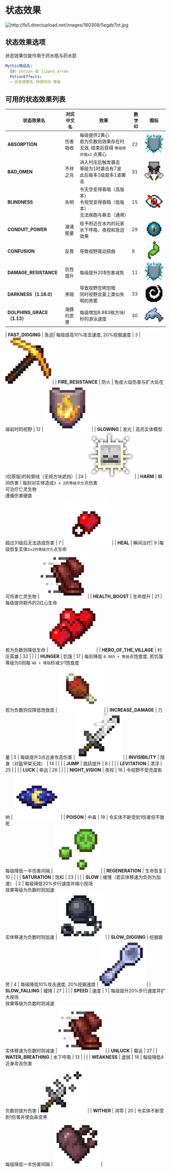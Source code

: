 状态效果
=======

<img src="http://fs5.directupload.net/images/160308/5egdz7ot.jpg" width="500" height="150" alt="http://fs5.directupload.net/images/160308/5egdz7ot.jpg" />

状态效果选项
--------------

状态效果仅能作用于药水瓶与药水箭
```yml
Mythic物品名:
  Id: potion 或 tipped_arrow
  PotionEffects:
  - 状态效果名 持续时间 等级
```

可用的状态效果列表
--------------

| 状态效果名              | 对应中文名 | 效果 | 数字ID | 图标 |
| ----------------------- | ---- | ------ | - | - |
| **ABSORPTION**          | 伤害吸收 | 每级提供2黄心<br>若为负数则效果存在时无效, 结束后获得 `等级绝对值x2` 点黄心 | 22 | ![image](uploads/fb7038eaec2b0cd03b85c357154fc0e7/image.png) |
| **BAD_OMEN**            | 不祥之兆 | 进入村庄后触发袭击<br>等级为1时袭击有7波<br>此后每多1级就多1波袭击 | 31 | ![image](uploads/5eaecb73808a1cc0af602e8cedc43206/image.png) |
| **BLINDNESS**           | 失明 | 令天空变得昏暗（高版本）<br>令视觉变得昏暗（低版本）<br>无法疾跑与暴击（通用） | 15 | ![image](uploads/108db963852f6403e12b5141ff7d9357/image.png) |
| **CONDUIT\_POWER**      | 潮涌能量 | 给予附近在水内的玩家水下呼吸、夜视和急迫效果 | 29 | ![image](uploads/3affd315fe5d191864fb86d8e4187a30/image.png) |
| **CONFUSION**           | 反胃 | 导致视野晃动扭曲 | 9 | ![image](uploads/090ee1ca19aa28c415b8bfd64ab7ed83/image.png) |
| **DAMAGE\_RESISTANCE**  | 抗性提升 | 每级提升20$伤害减免 | 11 | ![image](uploads/150d5d10e77a705089ed2f54e123c045/image.png) |
| **DARKNESS（1.18.0）**            | 黑暗 | 导致视野忽明忽暗<br>同时视野会蒙上类似失明的黑雾 | 33 | ![image](uploads/045ed7b86047d0f83056bcfe45c2abf4/image.png) |
| **DOLPHINS\_GRACE（1.13）**     | 海豚的恩惠 | 每级增加8.983格方块/秒的游泳速度 | 30 | ![image](uploads/fa553e0fe8d06df52da213e9109e3c31/image.png) |

| **FAST\_DIGGING**       | 急迫| 每级提高10%攻击速度, 20%挖掘速度 | 3 | ![image](uploads/9a03391a98dd6b1c99311a4896827bba/image.png) |
| **FIRE\_RESISTANCE**    | 防火 | 免疫火焰伤害与扩大处在熔岩时的视野 | 12 | ![image](uploads/deef9061d36858dc4859738e059545d5/image.png) |
| **GLOWING**             | 发光 | 高亮实体模型(仅原版)的轮廓线（无视方块遮挡）| 24 | ![image](uploads/b49e71bd7b65387b72f54d4d654e9f1f/image.png) |
| **HARM**                | 瞬间伤害 | 每刻对实体造成`3 x 2的等级次方`点伤害<br>可治疗亡灵生物<br>遵循伤害硬直<br>超过31级后无法造成伤害 | 7 | ![image](uploads/4145a29de8379db57c4f1c09979c3493/image.png) |
| **HEAL**                | 瞬间治疗| 9 |每级恢复实体`2x2的等级次方`点生命<br>可伤害亡灵生物 | ![image](uploads/ab41116b91b128bbf517e8f94379b426/image.png) |
| **HEALTH\_BOOST**       | 生命提升 | 21 | 每级提供额外的2红心生命<br>若为负数则降低生命 | ![image](uploads/9f58a5a1bf45f71c26015fa5059da613/image.png) |
| **HERO_OF_THE_VILLAGE** | 村庄英雄 | 32 | | |
| **HUNGER**              | 饥饿 | 17 | 每刻降低 `0.005 × 等级`点饱食度, 若饥饿等级为0则每 `40 ÷ 等级`秒减少1饱食度<br>若为负数则仅降低饱食度 | ![image](uploads/610264cbb03fc99a165d0c77f6cff0cb/image.png)|
| **INCREASE\_DAMAGE**    | 力量 | 5 | 每级提升3点近身攻击伤害 | ![image](uploads/5710f4107b5f6bea2a240bf828e40655/image.png) |
| **INVISIBILITY**        | 隐身（对盔甲架无效） | 14 | | |
| **JUMP**                | 跳跃提升 | 8 | | |
| **LEVITATION**          | 漂浮 | 25 | | |
| **LUCK**                | 幸运 | 26 | | |
| **NIGHT\_VISION**       | 夜视 | 16 | 令视野不受亮度影响 | ![image](uploads/d12c28d7227f6678970030758f0edf02/image.png) |
| **POISON**              | 中毒 | 19 | 令实体不断受到1伤害但不致死<br>每级降低一半伤害间隔 | ![image](uploads/bfab6f770423494dd47deb8b6c04c73a/image.png) |
| **REGENERATION**        | 生命恢复 | 10 | | |
| **SATURATION**          | 饱和 | 23 | | |
| **SLOW**                | 缓慢（若实体移速为负则为加速） | 2 | 每级降低20%步行速度并缩小视场<br>效果等级为负数时则加速<br>实体移速为负数时则加速 | ![image](uploads/d6c560c6d556068abd292edc20ef9800/image.png) |
| **SLOW\_DIGGING**       | 挖掘疲劳 | 4 | 每级降低10%攻击速度, 20%挖掘速度 | ![image](uploads/b38d4ddd074204cc7d857f24ee3260ce/image.png) |
| **SLOW\_FALLING**       | 缓降 | 27 | | |
| **SPEED**               | 速度 | 1 | 每级提升20%步行速度并扩大视场<br>效果等级为负数时则减速<br>实体移速为负数时则减速 | ![image](uploads/f697a69728d8976b8165ad36cd2f1281/image.png) |
| **UNLUCK**              | 霉运 | 27 |
| **WATER\_BREATHING**    | 水下呼吸 | 13 | | |
| **WEAKNESS**            | 虚弱 | 18 | 每级降低4近身攻击伤害<br>负数则提升伤害 | ![image](uploads/8a1167493a34e9d568e10fe15adfe802/image.png) |
| **WITHER**              | 凋零 | 20 | 令实体不断受到1伤害并使血条变黑<br>每级降低一半伤害间隔 | ![image](uploads/0aeef35daa74f207ccc013157d6fa4ef/image.png)  |